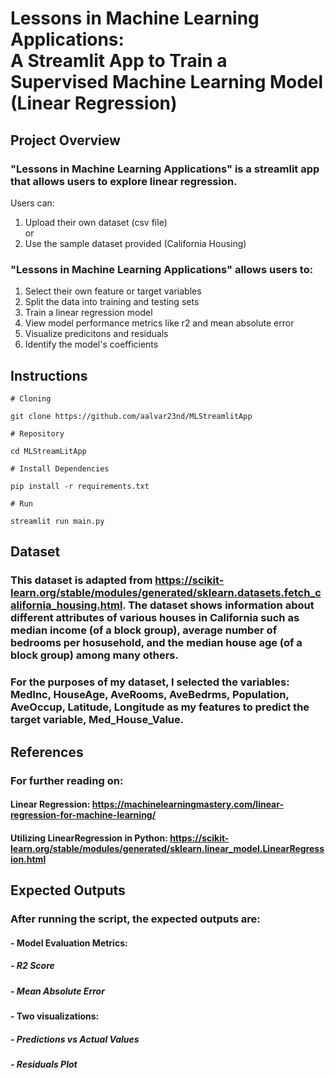 # Lessons in Machine Learning Applications: <br> A Streamlit App to Train a Supervised Machine Learning Model <br> (Linear Regression)

## Project Overview
### "Lessons in Machine Learning Applications" is a streamlit app that allows users to explore linear regression. 
Users can:<br>
1. Upload their own dataset (csv file)
  <br>or
3. Use the sample dataset provided (California Housing)<br>
### "Lessons in Machine Learning Applications" allows users to:
1. Select their own feature or target variables<br>
2. Split the data into training and testing sets<br>
3. Train a linear regression model<br>
4. View model performance metrics like r2 and mean absolute error<br>
5. Visualize predicitons and residuals<br>
6. Identify the model's coefficients<br>

## Instructions

```
# Cloning

git clone https://github.com/aalvar23nd/MLStreamlitApp

# Repository

cd MLStreamLitApp

# Install Dependencies

pip install -r requirements.txt

# Run

streamlit run main.py

```
## Dataset
### This dataset is adapted from https://scikit-learn.org/stable/modules/generated/sklearn.datasets.fetch_california_housing.html. The dataset shows information about different attributes of various houses in California such as median income (of a block group), average number of bedrooms per hosusehold, and the median house age (of a block group) among many others. 

### For the purposes of my dataset, I selected the variables: MedInc, HouseAge, AveRooms, AveBedrms, Population, AveOccup, Latitude, Longitude as my features to predict the target variable, Med_House_Value.

## References
### For further reading on:
#### Linear Regression: https://machinelearningmastery.com/linear-regression-for-machine-learning/
#### Utilizing LinearRegression in Python: https://scikit-learn.org/stable/modules/generated/sklearn.linear_model.LinearRegression.html


## Expected Outputs
### After running the script, the expected outputs are:<br>
#### - Model Evaluation Metrics:
##### - R2 Score
##### - Mean Absolute Error
#### - Two visualizations:
##### - Predictions vs Actual Values
##### - Residuals Plot
